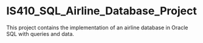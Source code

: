 # IS410_SQL_Airline_Database_Project
This project contains the implementation of an airline database in Oracle SQL with queries and data.
